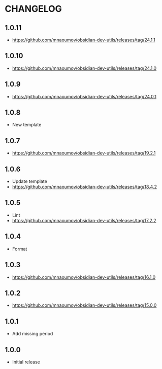 # CHANGELOG

## 1.0.11

- https://github.com/mnaoumov/obsidian-dev-utils/releases/tag/24.1.1

## 1.0.10

- https://github.com/mnaoumov/obsidian-dev-utils/releases/tag/24.1.0

## 1.0.9

- https://github.com/mnaoumov/obsidian-dev-utils/releases/tag/24.0.1

## 1.0.8

- New template

## 1.0.7

- https://github.com/mnaoumov/obsidian-dev-utils/releases/tag/19.2.1

## 1.0.6

- Update template
- https://github.com/mnaoumov/obsidian-dev-utils/releases/tag/18.4.2

## 1.0.5

- Lint
- https://github.com/mnaoumov/obsidian-dev-utils/releases/tag/17.2.2

## 1.0.4

- Format

## 1.0.3

- https://github.com/mnaoumov/obsidian-dev-utils/releases/tag/16.1.0

## 1.0.2

- https://github.com/mnaoumov/obsidian-dev-utils/releases/tag/15.0.0

## 1.0.1

- Add missing period

## 1.0.0

- Initial release
